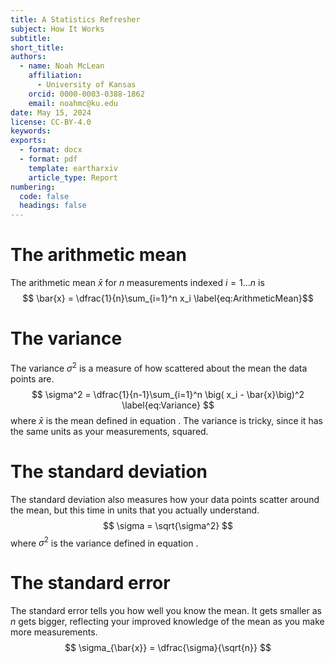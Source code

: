 ```yaml
---
title: A Statistics Refresher
subject: How It Works
subtitle: 
short_title: 
authors:
  - name: Noah McLean
    affiliation:
      - University of Kansas
    orcid: 0000-0003-0388-1862
    email: noahmc@ku.edu
date: May 15, 2024
license: CC-BY-4.0
keywords: 
exports:
  - format: docx
  - format: pdf
    template: eartharxiv
    article_type: Report
numbering:
  code: false
  headings: false
---
```


# The arithmetic mean
The arithmetic mean $\bar{x}$ for $n$ measurements indexed $i = 1\ldots n$ is
$$ \bar{x} = \dfrac{1}{n}\sum_{i=1}^n x_i \label{eq:ArithmeticMean}$$


# The variance
The variance $\sigma^2$ is a measure of how scattered about the mean the data points are.
$$ \sigma^2 = \dfrac{1}{n-1}\sum_{i=1}^n \big( x_i - \bar{x}\big)^2 \label{eq:Variance} $$
where $\bar{x}$ is the mean defined in equation [](#eq:ArithmeticMean). The variance is tricky, since it has the same units as your measurements, squared.


# The standard deviation
The standard deviation also measures how your data points scatter around the mean, but this time in units that you actually understand.
$$ \sigma = \sqrt{\sigma^2} $$ 
where $\sigma^2$ is the variance defined in equation [](#eq:Variance). 

# The standard error
The standard error tells you how well you know the mean.  It gets smaller as $n$ gets bigger, reflecting your improved knowledge of the mean as you make more measurements.
$$ \sigma_{\bar{x}} = \dfrac{\sigma}{\sqrt{n}} $$

